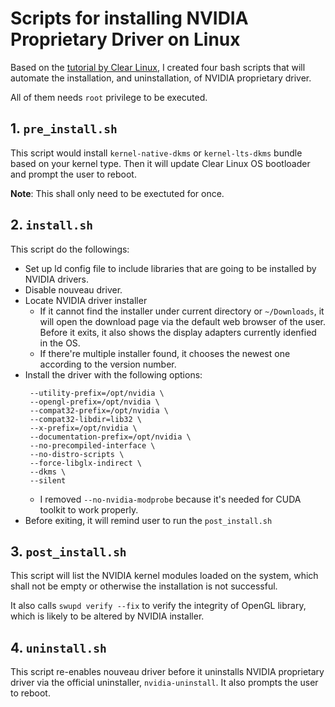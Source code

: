 # Scripts for installing NVIDIA Proprietary Driver on Linux

Based on the [tutorial by Clear Linux](https://clearlinux.org/documentation/clear-linux/tutorials/nvidia), I created four bash scripts that will automate the installation, and uninstallation, of NVIDIA proprietary driver.

All of them needs `root` privilege to be executed.

## 1. `pre_install.sh`

This script would install `kernel-native-dkms` or `kernel-lts-dkms` bundle based on your kernel type. Then it will update Clear Linux OS bootloader and prompt the user to reboot.

**Note**: This shall only need to be exectuted for once.

## 2. `install.sh`

This script do the followings:
- Set up ld config file to include libraries that are going to be installed by NVIDIA drivers.
- Disable nouveau driver.
- Locate NVIDIA driver installer
  - If it cannot find the installer under current directory or `~/Downloads`, it will open the download page via the default web browser of the user. Before it exits, it also shows the display adapters currently idenfied in the OS.
  - If there're multiple installer found, it chooses the newest one according to the version number.
- Install the driver with the following options:
  ```
   --utility-prefix=/opt/nvidia \
   --opengl-prefix=/opt/nvidia \
   --compat32-prefix=/opt/nvidia \
   --compat32-libdir=lib32 \
   --x-prefix=/opt/nvidia \
   --documentation-prefix=/opt/nvidia \
   --no-precompiled-interface \
   --no-distro-scripts \
   --force-libglx-indirect \
   --dkms \
   --silent
  ```
  - I removed `--no-nvidia-modprobe` because it's needed for CUDA toolkit to work properly.
-  Before exiting, it will remind user to run the `post_install.sh`

## 3. `post_install.sh`

This script will list the NVIDIA kernel modules loaded on the system, which shall not be empty or otherwise the installation is not successful.

It also calls `swupd verify --fix` to verify the integrity of OpenGL library, which is likely to be altered by NVIDIA installer.

## 4. `uninstall.sh`

This script re-enables nouveau driver before it uninstalls NVIDIA proprietary driver via the official uninstaller, `nvidia-uninstall`. It also prompts the user to reboot.
